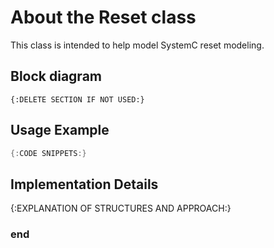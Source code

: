About the Reset class
=====================

This class is intended to help model SystemC reset modeling.

Block diagram
-------------
```
{:DELETE SECTION IF NOT USED:}
```

Usage Example
-------------

```cpp
{:CODE SNIPPETS:}
```

Implementation Details
----------------------

{:EXPLANATION OF STRUCTURES AND APPROACH:}

### end

